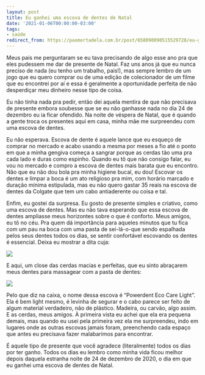 ```yaml
---
layout: post
title: Eu ganhei uma escova de dentes de Natal
date: '2021-01-06T00:00:00-03:00'
tags:
- saúde
redirect_from: https://paomortadela.com.br/post/658090090515529728/eu-ganhei-uma-escova-de-dentes-de-natal
---
```

Meus pais me perguntaram se eu tava precisando de algo esse ano pra que eles pudessem me dar de presente de Natal. Faz uns anos já que eu nunca preciso de nada (eu tenho um trabalho, pais!), mas sempre lembro de um jogo que eu quero comprar ou de uma edição de colecionador de um filme que eu encontrei por aí e essa é geralmente a oportunidade perfeita de não desperdiçar meu dinheiro nesse tipo de coisa.

Eu não tinha nada pra pedir, então dei aquela mentira de que não precisava de presente embora soubesse que se eu não ganhasse nada no dia 24 de dezembro eu ia ficar ofendido. Na noite de véspera de Natal, que é quando a gente troca os presentes aqui em casa, minha mãe me surpreendeu com uma escova de dentes.

Eu não esperava. Escova de dente é aquele lance que eu esqueço de comprar no mercado e acabo usando a mesma por meses a fio até o ponto em que a minha gengiva começa a sangrar porque as cerdas tão uma pra cada lado e duras como espinho. Quando eu tô que não consigo falar, eu vou no mercado e compro a escova de dentes mais barata que eu encontro. Não que eu não dou bola pra minha higiene bucal, eu dou! Escovar os dentes e limpar a boca é um ato religioso pra mim, com horário marcado e duração mínima estipulada, mas eu não quero gastar 35 reais na escova de dentes da Colgate que tem um cabo antiaderente ou coisa e tal.

Enfim, eu gostei da surpresa. Eu gosto de presente simples e criativo, como uma escova de dentes. Mas eu não tava esperando que essa escova de dentes ampliasse meus horizontes sobre o que é conforto. Meus amigos, eu tô no céu. Pra quem dá importância para aqueles minutos que tu fica com um pau na boca com uma pasta de sei-lá-o-que sendo espalhada pelos seus dentes todos os dias, se sentir confortável escovando os dentes é essencial. Deixa eu mostrar a dita cuja:

![](https://64.media.tumblr.com/2cff3c60baedba05ab59093e1975c228/edc398c31b419e0c-24/s540x810/e2218e3c88e16b2e111f7e32a996dab88c206832.jpg)

E aqui, um close das cerdas macias e perfeitas, que eu sinto abraçarem meus dentes para massagear com a pasta de dentes:

![](https://64.media.tumblr.com/7ab0aed0ec8037b566008555e5f482a6/edc398c31b419e0c-ba/s540x810/16df87f7fd68be8322136d576c0eadc645e20b15.jpg)

Pelo que diz na caixa, o nome dessa escova é “Powerdent Eco Care Light”. Ela é bem light mesmo, é levinha de segurar e o cabo parece ser feito de algum material verdadeiro, não de plástico. Madeira, ou carvão, algo assim. E as cerdas, meus amigos. À primeira vista eu achei que ela era pequena demais, mas quando eu usei pela primeira vez ela me surpreendeu, indo em lugares onde as outras escovas jamais foram, preenchendo cada espaço que antes eu precisava fazer malabarimos para encontrar.

É aquele tipo de presente que você agradece (literalmente) todos os dias por ter ganho. Todos os dias eu lembro como minha vida ficou melhor depois daquela estranha noite de 24 de dezembro de 2020, o dia em que eu ganhei uma escova de dentes de Natal.

